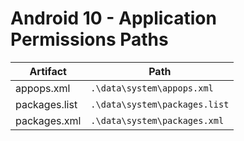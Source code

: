 # Android 10 - Application Permissions Paths

| **Artifact**  | **Path**                  |
|---------------|---------------------------|
| appops.xml    | `.\data\system\appops.xml`    |
| packages.list | `.\data\system\packages.list` |
| packages.xml  | `.\data\system\packages.xml`  |
